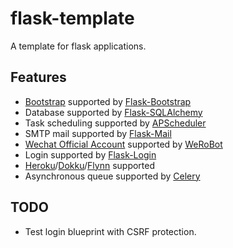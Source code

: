 # flask-template

A template for flask applications.

## Features

- [Bootstrap](http://getbootstrap.com/) supported by [Flask-Bootstrap](https://github.com/mbr/flask-bootstrap/)
- Database supported by [Flask-SQLAlchemy](https://github.com/mitsuhiko/flask-sqlalchemy)
- Task scheduling supported by [APScheduler](https://github.com/agronholm/apscheduler)
- SMTP mail supported by [Flask-Mail](https://github.com/mattupstate/flask-mail)
- [Wechat Official Account](https://mp.weixin.qq.com/) supported by [WeRoBot](https://github.com/whtsky/WeRoBot)
- Login supported by [Flask-Login](https://github.com/maxcountryman/flask-login)
- [Heroku](https://heroku.com/)/[Dokku](https://github.com/dokku/dokku)/[Flynn](https://github.com/flynn/flynn) supported
- Asynchronous queue supported by [Celery](https://github.com/celery/celery)

## TODO

- Test login blueprint with CSRF protection.
